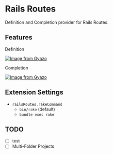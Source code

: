 # Rails Routes

Definition and Completion provider for Rails Routes.

## Features

Definition

[![Image from Gyazo](https://i.gyazo.com/ad4653bb6521cbb930db780434a78109.gif)](https://gyazo.com/ad4653bb6521cbb930db780434a78109)

Completion

[![Image from Gyazo](https://i.gyazo.com/7da9310586cbf984a5422b2d510bd1f0.gif)](https://gyazo.com/7da9310586cbf984a5422b2d510bd1f0)

## Extension Settings

- `railsRoutes.rakeCommand`
  - `bin/rake` (default)
  - `bundle exec rake`

## TODO

- [ ] test
- [ ] Multi-Folder Projects
